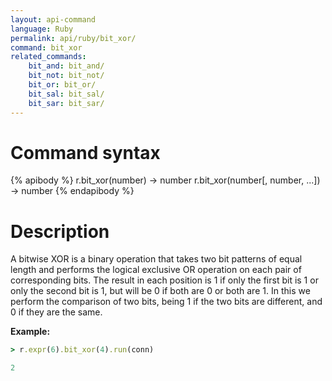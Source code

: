 ```yaml
---
layout: api-command
language: Ruby
permalink: api/ruby/bit_xor/
command: bit_xor
related_commands:
    bit_and: bit_and/
    bit_not: bit_not/
    bit_or: bit_or/
    bit_sal: bit_sal/
    bit_sar: bit_sar/
---
```


# Command syntax #

{% apibody %}
r.bit_xor(number) &rarr; number
r.bit_xor(number[, number, ...]) &rarr; number
{% endapibody %}

# Description #

A bitwise XOR is a binary operation that takes two bit patterns of equal length and performs the logical exclusive OR operation on each pair of corresponding bits. The result in each position is 1 if only the first bit is 1 or only the second bit is 1, but will be 0 if both are 0 or both are 1. In this we perform the comparison of two bits, being 1 if the two bits are different, and 0 if they are the same.

__Example:__

```rb
> r.expr(6).bit_xor(4).run(conn)

2
```
